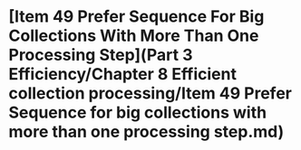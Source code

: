 # \[Item 49 Prefer Sequence For Big Collections With More Than One Processing Step]\(Part 3 Efficiency/Chapter 8 Efficient collection processing/Item 49 Prefer Sequence for big collections with more than one processing step.md)

